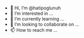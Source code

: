 - 👋 Hi, I’m @hatipoglunuh
- 👀 I’m interested in ...
- 🌱 I’m currently learning ...
- 💞️ I’m looking to collaborate on ...
- 📫 How to reach me ...

<!---
hatipoglunuh/hatipoglunuh is a ✨ special ✨ repository because its `README.md` (this file) appears on your GitHub profile.
You can click the Preview link to take a look at your changes.
--->
